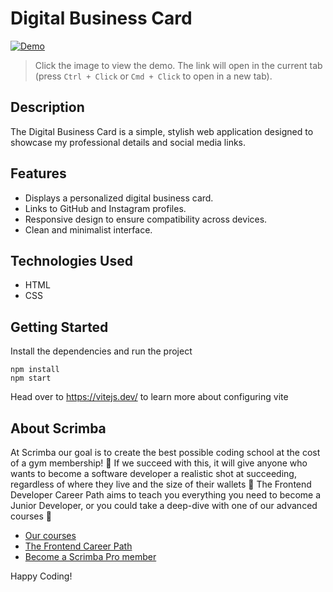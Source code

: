 # Digital Business Card

[![Demo](https://github.com/user-attachments/assets/4a590dc6-3657-4013-be8d-8390119df234)](https://thunderous-seahorse-0384df.netlify.app/)
> Click the image to view the demo. The link will open in the current tab (press `Ctrl + Click` or `Cmd + Click` to open in a new tab).

## Description

The Digital Business Card is a simple, stylish web application designed to showcase my professional details and social media links.

## Features

- Displays a personalized digital business card.
- Links to GitHub and Instagram profiles.
- Responsive design to ensure compatibility across devices.
- Clean and minimalist interface.

## Technologies Used

- HTML
- CSS

## Getting Started
Install the dependencies and run the project
```
npm install
npm start
```

Head over to https://vitejs.dev/ to learn more about configuring vite
## About Scrimba

At Scrimba our goal is to create the best possible coding school at the cost of a gym membership! 💜
If we succeed with this, it will give anyone who wants to become a software developer a realistic shot at succeeding, regardless of where they live and the size of their wallets 🎉
The Frontend Developer Career Path aims to teach you everything you need to become a Junior Developer, or you could take a deep-dive with one of our advanced courses 🚀

- [Our courses](https://scrimba.com/allcourses)
- [The Frontend Career Path](https://scrimba.com/learn/frontend)
- [Become a Scrimba Pro member](https://scrimba.com/pricing)

Happy Coding!
